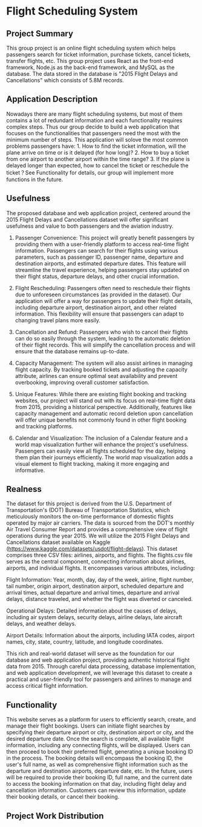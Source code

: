 # Flight Scheduling System #

## Project Summary ##
This group project is an online flight scheduling system which helps passengers search for ticket information, purchase tickets, cancel tickets, transfer flights, etc. This group project uses React as the front-end framework, Node.js as the back-end framework, and MySQL as the database. The data stored in the database is "2015 Flight Delays and Cancellations" which consists of 5.8M records.

## Application Description ##
Nowadays there are many flight scheduling systems, but most of them contains a lot of redundant information and each functionality requires complex steps. Thus our group decide to build a web application that focuses on the functionalities that passengers need the most with the minimum number of steps. This application will solove the most common problems passengers have: 1. How to find the ticket information, will the plane arrive on time or is it delayed (for how long)? 2. How to buy a ticket from one airport to another airport within the time range? 3. If the plane is delayed longer than expected, how to cancel the ticket or reschedule the ticket？See Functionality for details, our group will implement more functions in the future.

## Usefulness ##
The proposed database and web application project, centered around the 2015 Flight Delays and Cancellations dataset will offer significant usefulness and value to both passengers and the aviation industry.

1. Passenger Convenience: This project will greatly benefit passengers by providing them with a user-friendly platform to access real-time flight information. Passengers can search for their flights using various parameters, such as passenger ID, passenger name, departure and destination airports, and estimated departure dates. This feature will streamline the travel experience, helping passengers stay updated on their flight status, departure delays, and other crucial information.

2. Flight Rescheduling: Passengers often need to reschedule their flights due to unforeseen circumstances (as provided in the dataset). Our application will offer a way for passengers to update their flight details, including departure airport, destination airport, and other related information. This flexibility will ensure that passengers can adapt to changing travel plans more easily.

3. Cancellation and Refund: Passengers who wish to cancel their flights can do so easily through the system, leading to the automatic deletion of their flight records. This will simplify the cancellation process and will ensure that the database remains up-to-date.

4. Capacity Management: The system will also assist airlines in managing flight capacity. By tracking booked tickets and adjusting the capacity attribute, airlines can ensure optimal seat availability and prevent overbooking, improving overall customer satisfaction.

5. Unique Features: While there are existing flight booking and tracking websites, our project will stand out with its focus on real-time flight data from 2015, providing a historical perspective. Additionally, features like capacity management and automatic record deletion upon cancellation will offer unique benefits not commonly found in other flight booking and tracking platforms.

6. Calendar and Visualization: The inclusion of a Calendar feature and a world map visualization further will enhance the project's usefulness. Passengers can easily view all flights scheduled for the day, helping them plan their journeys efficiently. The world map visualization adds a visual element to flight tracking, making it more engaging and informative.

## Realness ##
The dataset for this project is derived from the U.S. Department of Transportation's (DOT) Bureau of Transportation Statistics, which meticulously monitors the on-time performance of domestic flights operated by major air carriers. The data is sourced from the DOT's monthly Air Travel Consumer Report and provides a comprehensive view of flight operations during the year 2015. We will utilize the 2015 Flight Delays and Cancellations dataset available on Kaggle (https://www.kaggle.com/datasets/usdot/flight-delays). This dataset comprises three CSV files: airlines, airports, and flights. The flights.csv file serves as the central component, connecting information about airlines, airports, and individual flights. It encompasses various attributes, including:

Flight Information: Year, month, day, day of the week, airline, flight number, tail number, origin airport, destination airport, scheduled departure and arrival times, actual departure and arrival times, departure and arrival delays, distance traveled, and whether the flight was diverted or canceled.

Operational Delays: Detailed information about the causes of delays, including air system delays, security delays, airline delays, late aircraft delays, and weather delays.

Airport Details: Information about the airports, including IATA codes, airport names, city, state, country, latitude, and longitude coordinates.

This rich and real-world dataset will serve as the foundation for our database and web application project, providing authentic historical flight data from 2015. Through careful data processing, database implementation, and web application development, we will leverage this dataset to create a practical and user-friendly tool for passengers and airlines to manage and access critical flight information.

## Functionality ##
This website serves as a platform for users to efficiently search, create, and manage their flight bookings. Users can initiate flight searches by specifying their
departure airport or city, destination airport or city, and the desired departure date. Once the search is complete, all available flight information, including any connecting flights, will be displayed. Users can then proceed to book their preferred flight, generating a unique booking ID in the process. The booking details will encompass the booking ID, the user's full name, as well as comprehensive flight information such as the departure and destination airports, departure date, etc. In the future, users will be required to provide their booking ID, full name, and the current date to access the booking information on that day, including flight delay and cancellation information. Customers can review this information, update their booking details, or cancel their booking.

## Project Work Distribution

